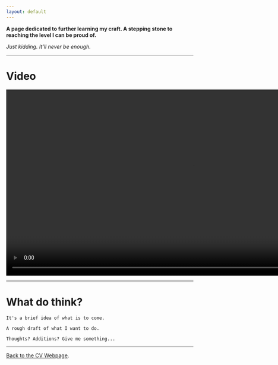 ```yaml
---
layout: default
---
```


**A page dedicated to further learning my craft. A stepping stone to reaching the level I can be proud of.**

_Just kidding. It'll never be enough._


---


# Video
<video height="500" controls>
  <source controls autoplay loop src="https://github.com/KingKai025/praiseking/raw/refs/heads/main/Gif2.mp4" height="500" type="video/mp4">
  <source controls autoplay loop src="https://github.com/KingKai025/praiseking/raw/refs/heads/main/Gif2.webm" height="500" type="video/webm">
  Your browser does not support the video tag.
</video>

---

# What do think?

`It's a brief idea of what is to come.`

`A rough draft of what I want to do.`

`Thoughts? Additions? Give me something...`



* * *


[Back to the CV Webpage](./another-page.html).

